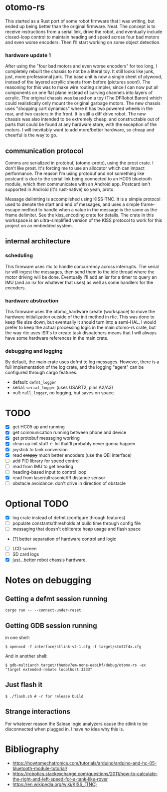 # otomo-rs
This started as a Rust port of some robot firmware that I was writing, but ended up being better than the original firmware.  Neat.  The concept is to receive instructions from a serial link, drive the robot, and eventually include closed-loop control to maintain heading and speed across four bad motors and even worse encoders.  Then I'll start working on some object detection.

### hardware update 1
After using the "four bad motors and even worse encoders" for too long, I completely rebuilt the chassis to not be a literal toy.  It still looks like junk, just, more professional junk.  The base unit is now a single sheet of plywood, instead of the layered acryllic sheets from before (pictures soon!).  The reasoning for this was to make wire routing simpler, since I can now put all components on one flat plane instead of carving channels into layers of acrylic.  The original chassis was based on a toy (The DFRobot Baron) which could realistically only mount the original garbage motors.  The new chassis uses "shopping cart dynamics" where it has two powered wheels in the rear, and two casters in the front.  It is still a diff drive robot.  The new chassis was also intended to be extremely cheap, and constructable out of parts that could be found at any hardware store, with the exception of the motors.  I will inevitably want to add more/better hardware, so cheap and cheerful is the way to go.

## communication protocol
Comms are serialized in protobuf, (otomo-proto), using the prost crate.  I don't like prost.  It's forcing me to use an allocator which can impact performance.  The reason I'm using protobuf and not something like postcard is due to the serial link being connected to an HC05 bluetooth module, which _then_ communicates with an Android app.  Postcard isn't supported in Android (it's rust-native) so yeah, proto.

Message delimiting is accomplished using KISS-TNC.  It is a simple protocol used to denote the start and end of messages, and uses a simple frame-escape method to handle when a value in the message is the same as the frame delimiter.  See the kiss_encoding crate for details.  The crate in this workspace is an ultra-simplified version of the KISS protocol to work for this project on an embedded system.

## internal architecture

### scheduling 
This firmware uses rtic to handle concurrency across interrupts.  The serial isr will ingest the messages, then send them to the idle thread where the motor driving will be done.  Eventually I'll add an isr for a timer to query an IMU (and an isr for whatever that uses) as well as some handlers for the encoders.

### hardware abstraction
This firmware uses the otomo_hardware create (workspace) to move the hardware initialization outside of the init method in rtic.  This was done to keep file size down, but eventually it should turn into a semi-HAL.  I would prefer to keep the actual processing logic in the main otomo-rs crate, but the way rtic uses ISR's to create task dispatchers means that I will always have some hardware references in the main crate.

### debugging and logging
By default, the main crate uses defmt to log messages.  However, there is a full implementation of the log crate, and the logging "agent" can be configured through cargo features.
- default: `defmt_logger`
- serial: `serial_logger` (uses USART2, pins A2/A3)
- null: `null_logger`, no logging, but saves on space.

# TODO

- [X] get HC05 up and running
- [X] get communication running between phone and device
- [X] get protobuf messaging working
- [X] clean up init stuff <- lol that'll probably never gonna happen
- [X] joystick to tank conversion
- [X] read ~~crappy~~ much better encoders (use the QEI interface)
- [ ] add PID library for speed control
- [ ] read from IMU to get heading
- [ ] heading-based input to control loop
- [X] read from laser/ultrasonic/IR distance sensor
- [ ] obstacle avoidance: don't drive in direction of obstacle

# Optional TODO
- [X] log crate instead of defmt (configure through features)
- [ ] populate constants/thresholds at build time through config file
- [ ] messaging that doesn't obliterate heap usage and flash space
- [?] better separation of hardware control and logic
- [ ] LCD screen
- [ ] SD card logs
- [X] just...better robot chassis hardware.

# Notes on debugging
## Getting a defmt session running
```console
cargo run -- --connect-under-reset
```

## Getting GDB session running
in one shell:
```console 
$ openocd -f interface/stlink-v2-1.cfg -f target/stm32f4x.cfg
```
And in another shell: 
```console 
$ gdb-multiarch target/thumbv7em-none-eabihf/debug/otomo-rs -ex "target extended-remote localhost:3333"
```

## Just flash it
```console
$ ./flash.sh # -r for release build
```

## Strange interactions
For whatever reason the Saleae logic analyzers cause the stlink to be disconnected when plugged in.  I have *no* idea why this is.

# Bibliography
- https://howtomechatronics.com/tutorials/arduino/arduino-and-hc-05-bluetooth-module-tutorial/
- https://robotics.stackexchange.com/questions/2011/how-to-calculate-the-right-and-left-speed-for-a-tank-like-rover
- https://en.wikipedia.org/wiki/KISS_(TNC)
